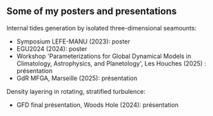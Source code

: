 ## Some of my posters and presentations

Internal tides generation by isolated three-dimensional seamounts: 
* Symposium LEFE-MANU (2023): poster
* EGU2024 (2024): poster
* Workshop 'Parameterizations for Global Dynamical Models in Climatology, Astrophysics, and Planetology', Les Houches (2025) : présentation
* GdR MFGA, Marseille (2025): présentation

Density layering in rotating, stratified turbulence:
* GFD final présentation, Woods Hole (2024): présentation
